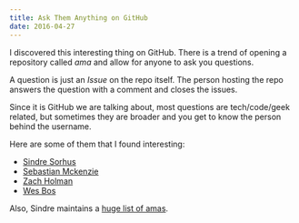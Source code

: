 ```yaml
---
title: Ask Them Anything on GitHub
date: 2016-04-27
---
```


I discovered this interesting thing on GitHub. There is a trend of opening a repository called _ama_ and allow for anyone to ask you questions.

A question is just an _Issue_ on the repo itself. The person hosting the repo answers the question with a comment and closes the issues.

Since it is GitHub we are talking about, most questions are tech/code/geek related, but sometimes they are broader and you get to know the person behind the username.

Here are some of them that I found interesting:

- [Sindre Sorhus](https://github.com/sindresorhus/ama)
- [Sebastian Mckenzie](https://github.com/kittens/ama)
- [Zach Holman](https://github.com/holman/feedback)
- [Wes Bos](https://github.com/wesbos/ama)

Also, Sindre maintains a [huge list of amas](https://github.com/sindresorhus/amas).

